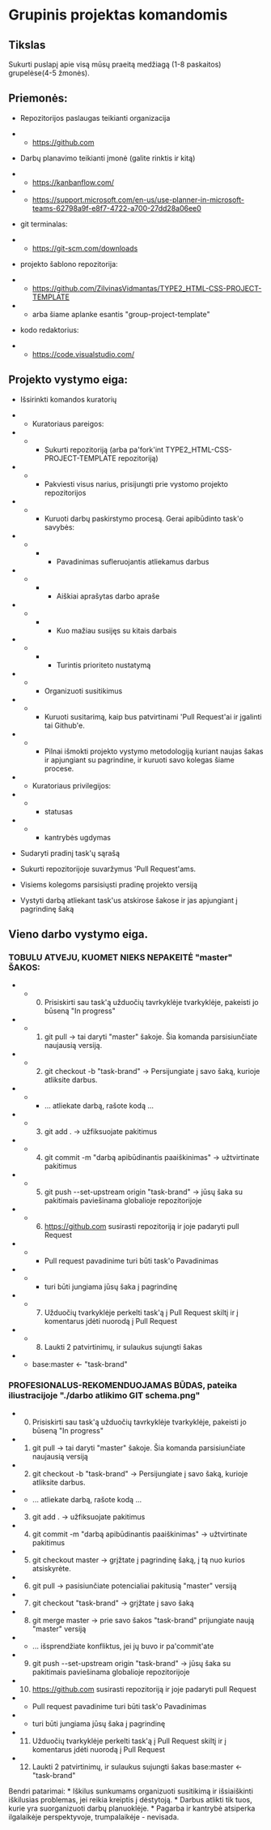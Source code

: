 # Grupinis projektas komandomis

## Tikslas
Sukurti puslapį apie visą mūsų praeitą medžiagą (1-8 paskaitos) grupelėse(4-5 žmonės).

## Priemonės:
* Repozitorijos paslaugas teikianti organizacija
* * https://github.com

* Darbų planavimo teikianti įmonė (galite rinktis ir kitą)
* * https://kanbanflow.com/
* * https://support.microsoft.com/en-us/use-planner-in-microsoft-teams-62798a9f-e8f7-4722-a700-27dd28a06ee0

* git terminalas:
* * https://git-scm.com/downloads

* projekto šablono repozitorija:
* * https://github.com/ZilvinasVidmantas/TYPE2_HTML-CSS-PROJECT-TEMPLATE
* * arba šiame aplanke esantis "group-project-template"

* kodo redaktorius:
* * https://code.visualstudio.com/


## Projekto vystymo eiga:
* Išsirinkti komandos kuratorių
* * Kuratoriaus pareigos:
* * * Sukurti repozitoriją (arba pa'fork'int TYPE2_HTML-CSS-PROJECT-TEMPLATE repozitoriją)
* * * Pakviesti visus narius, prisijungti prie vystomo projekto repozitorijos
* * * Kuruoti darbų paskirstymo procesą. Gerai apibūdinto task'o savybės:
* * * * Pavadinimas sufleruojantis atliekamus darbus
* * * * Aiškiai aprašytas darbo apraše
* * * * Kuo mažiau susijęs su kitais darbais
* * * * Turintis prioriteto nustatymą
* * * Organizuoti susitikimus
* * * Kuruoti susitarimą, kaip bus patvirtinami 'Pull Request'ai ir įgalinti tai Github'e.
* * * Pilnai išmokti projekto vystymo metodologiją kuriant naujas šakas ir apjungiant su pagrindine, ir kuruoti savo kolegas šiame procese.
* * Kuratoriaus privilegijos: 
* * * statusas
* * * kantrybės ugdymas

* Sudaryti pradinį task'ų sąrašą

* Sukurti repozitorijoje suvaržymus 'Pull Request'ams.

* Visiems kolegoms parsisiųsti pradinę projekto versiją

* Vystyti darbą atliekant task'us atskirose šakose ir jas apjungiant į pagrindinę šaką

## Vieno darbo vystymo eiga. 
### TOBULU ATVEJU, KUOMET NIEKS NEPAKEITĖ "master" ŠAKOS:
* * 0. Prisiskirti sau task'ą užduočių tavrkyklėje tvarkyklėje, pakeisti jo būseną "In progress"
* * 1. git pull → tai daryti "master" šakoje. Šia komanda parsisiunčiate naujausią versiją.
* * 2. git checkout -b "task-brand" → Persijungiate į savo šaką, kurioje atliksite darbus.
* * * ... atliekate darbą, rašote kodą ...
* * 3. git add . → užfiksuojate pakitimus
* * 4. git commit -m "darbą apibūdinantis paaiškinimas" → užtvirtinate pakitimus
* * 5. git push --set-upstream origin "task-brand" → jūsų šaka su pakitimais paviešinama globalioje repozitorijoje
* * 6. https://github.com susirasti repozitoriją ir joje padaryti pull Request
* * * Pull request pavadinime turi būti task'o Pavadinimas
* * * turi būti jungiama jūsų šaka į pagrindinę
* * 7. Užduočių tvarkyklėje perkelti task'ą į Pull Request skiltį ir į komentarus įdėti nuorodą į Pull Request
* * 8. Laukti 2 patvirtinimų, ir sulaukus sujungti šakas
* *   base:master ← "task-brand"

### PROFESIONALUS-REKOMENDUOJAMAS BŪDAS, pateika iliustracijoje "./darbo atlikimo GIT schema.png"
* 0. Prisiskirti sau task'ą užduočių tavrkyklėje tvarkyklėje, pakeisti jo būseną "In progress"
* 1. git pull → tai daryti "master" šakoje. Šia komanda parsisiunčiate naujausią versiją
* 2. git checkout -b "task-brand" → Persijungiate į savo šaką, kurioje atliksite darbus.
* * ... atliekate darbą, rašote kodą ...
* 3. git add . → užfiksuojate pakitimus
* 4. git commit -m "darbą apibūdinantis paaiškinimas" → užtvirtinate pakitimus
* 5. git checkout master →  grįžtate į pagrindinę šaką, į tą nuo kurios atsiskyrėte.
* 6. git pull → pasisiunčiate potencialiai pakitusią "master" versiją
* 7. git checkout "task-brand" → grįžtate į savo šaką
* 8. git merge master → prie savo šakos "task-brand" prijungiate naują "master" versiją
* * ... išsprendžiate konfliktus, jei jų buvo ir pa'commit'ate
* 9. git push --set-upstream origin "task-brand" → jūsų šaka su pakitimais paviešinama globalioje repozitorijoje
* 10. https://github.com susirasti repozitoriją ir joje padaryti pull Request
* * Pull request pavadinime turi būti task'o Pavadinimas
* * turi būti jungiama jūsų šaka į pagrindinę
* 11. Užduočių tvarkyklėje perkelti task'ą į Pull Request skiltį ir į komentarus įdėti nuorodą į Pull Request
* 12. Laukti 2 patvirtinimų, ir sulaukus sujungti šakas
            base:master ← "task-brand"

  
Bendri patarimai:
    * Iškilus sunkumams organizuoti susitikimą ir išsiaiškinti iškilusias problemas, jei reikia kreiptis į dėstytoją.
    * Darbus atlikti tik tuos, kurie yra suorganizuoti darbų planuoklėje.
    * Pagarba ir kantrybė atsiperka ilgalaikėje perspektyvoje, trumpalaikėje - nevisada.



    



     


